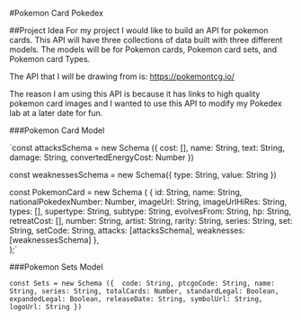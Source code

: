#Pokemon Card Pokedex 

##Project Idea
For my project I would like to build an API for pokemon cards. This API will have three collections of data built with three different models. The models will be for Pokemon cards, Pokemon card sets, and Pokemon card Types. 

The API that I will be drawing from is:
https://pokemontcg.io/

The reason I am using this API is because it has links to high quality pokemon card images and I wanted to use this API to modify my Pokedex lab at a later date for fun.

###Pokemon Card Model

`const attacksSchema = new Schema ({
        cost: [],
        name: String,
        text: String,
        damage: String,
        convertedEnergyCost: Number
})

const weaknessesSchema = new Schema({
    type: String,
    value: String
})

const PokemonCard = new Schema (
    {
        id: String,
        name: String,
        nationalPokedexNumber: Number,
        imageUrl: String,
        imageUrlHiRes: String,
        types: [],
        supertype: String,
        subtype: String,
        evolvesFrom: String,
        hp: String,
        retreatCost: [],
        number: String,
        artist: String,
        rarity: String,
        series: String,
        set: String,
        setCode: String,
        attacks: [attacksSchema],
        weaknesses: [weaknessesSchema]
      },  
);`


###Pokemon Sets Model


`const Sets = new Schema ({ 
    code: String,
    ptcgoCode: String,
    name: String,
    series: String,
    totalCards: Number,
    standardLegal: Boolean,
    expandedLegal: Boolean,
    releaseDate: String,
    symbolUrl: String,
    logoUrl: String
})`